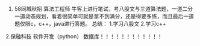 
1. 58同城秋招 算法工程师 
   牛客上进行笔试，考八股文与三道算法题，一道二分一道动态规划，看着很简单可就是拿不到满分，还是得要多练，而且最后一道题仅限c，c++，java进行答题。
总结：
   1.学习八股文
   2.学习c++

2.保融科技 软件开发（python）
   数据库！！！！！！！！！！！！
   
